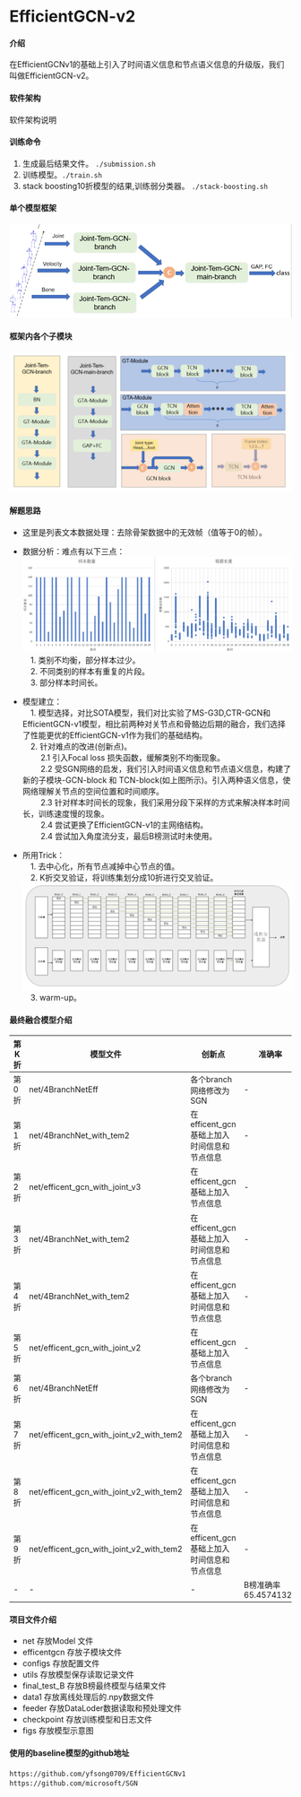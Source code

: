 # EfficientGCN-v2

#### 介绍
在EfficientGCNv1的基础上引入了时间语义信息和节点语义信息的升级版，我们叫做EfficientGCN-v2。

#### 软件架构
软件架构说明


#### 训练命令

1.  生成最后结果文件。 `./submission.sh`
2.  训练模型。`./train.sh`
3.  stack boosting10折模型的结果,训练弱分类器。 `./stack-boosting.sh`

#### 单个模型框架
![模型框架](figs/frame_works.png)
#### 框架内各个子模块
![各个子模块](figs/module.png)
#### 解题思路
- 这里是列表文本数据处理：去除骨架数据中的无效帧（值等于0的帧）。<br>
- 数据分析：难点有以下三点：<br>
![数据分析](figs/样本数量.png)
                &emsp;1. 类别不均衡，部分样本过少。<br>
                &emsp;2. 不同类别的样本有重复的片段。<br>
                &emsp;3. 部分样本时间长。<br>
- 模型建立：<br>
               &emsp;1. 模型选择，对比SOTA模型，我们对比实验了MS-G3D,CTR-GCN和EfficientGCN-v1模型，相比前两种对关节点和骨骼边后期的融合，我们选择了性能更优的EfficientGCN-v1作为我们的基础结构。<br>
               &emsp;2. 针对难点的改进(创新点)。<br>
                     &emsp; &emsp;2.1 引入Focal loss 损失函数，缓解类别不均衡现象。<br>
                     &emsp; &emsp;2.2 受SGN网络的启发，我们引入时间语义信息和节点语义信息，构建了新的子模块-GCN-block 和 TCN-block(如上图所示)。引入两种语义信息，使网络理解关节点的空间位置和时间顺序。<br>
                     &emsp; &emsp;2.3 针对样本时间长的现象，我们采用分段下采样的方式来解决样本时间长，训练速度慢的现象。<br>
                     &emsp; &emsp;2.4 尝试更换了EfficientGCN-v1的主网络结构。<br>
                     &emsp; &emsp;2.4 尝试加入角度流分支，最后B榜测试时未使用。<br>

- 所用Trick：<br>
               &emsp;1.  去中心化，所有节点减掉中心节点的值。<br>
               &emsp;2.  K折交叉验证，将训练集划分成10折进行交叉验证。<br>
![输入图片说明](figs/10折交叉.png)
               &emsp;3.  warm-up。<br>

#### 最终融合模型介绍
| 第K折 |  模型文件   | 创新点  | 准确率 |
| ----  |  ----  | ----  |   ----   |
| 第0折 | net/4BranchNetEff  | 各个branch网络修改为SGN |     -    |
| 第1折 | net/4BranchNet_with_tem2  | 在efficent_gcn基础上加入时间信息和节点信息 |     -     |
| 第2折 | net/efficent_gcn_with_joint_v3  | 在efficent_gcn基础上加入节点信息  |     -     |
| 第3折 | net/4BranchNet_with_tem2  | 在efficent_gcn基础上加入时间信息和节点信息 |     -     |
| 第4折 | net/4BranchNet_with_tem2  | 在efficent_gcn基础上加入时间信息和节点信息 |     -     |
| 第5折 | net/efficent_gcn_with_joint_v2 |在efficent_gcn基础上加入节点信息  |     -     |
| 第6折 | net/4BranchNetEff  | 各个branch网络修改为SGN |     -     |
| 第7折 | net/efficent_gcn_with_joint_v2_with_tem2  | 在efficent_gcn基础上加入时间信息和节点信息 |    -      |
| 第8折 | net/efficent_gcn_with_joint_v2_with_tem2  | 在efficent_gcn基础上加入时间信息和节点信息 |     -     |
| 第9折 | net/efficent_gcn_with_joint_v2_with_tem2  | 在efficent_gcn基础上加入时间信息和节点信息 |    -      |
| - | - | - |    B榜准确率65.45741325     |
#### 项目文件介绍
- net 存放Model 文件
- efficentgcn 存放子模块文件
- configs 存放配置文件
- utils 存放模型保存读取记录文件
- final_test_B 存放B榜最终模型与结果文件
- data1 存放离线处理后的.npy数据文件
- feeder 存放DataLoder数据读取和预处理文件
- checkpoint 存放训练模型和日志文件
- figs 存放模型示意图
#### 使用的baseline模型的github地址
`https://github.com/yfsong0709/EfficientGCNv1`
`https://github.com/microsoft/SGN`
